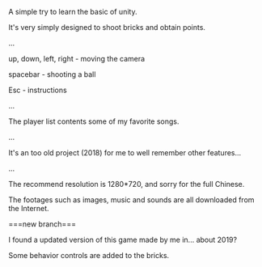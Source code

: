 A  simple try to learn the basic of unity.

It's very simply designed to shoot bricks and obtain points.


...

up, down, left, right - moving the camera

spacebar - shooting a ball

Esc - instructions

...

The player list contents some of my favorite songs.

...

It's an too old project (2018) for me to well remember other features...

...

The recommend resolution is 1280*720, and sorry for the full Chinese.

The footages such as images, music and sounds are all downloaded from the Internet. 



===new branch===

I found a updated version of this game made by me in... about 2019?

Some behavior controls are added to the bricks.
